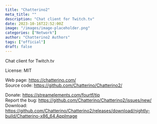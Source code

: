 ```yaml
---
title: "Chatterino2"
meta_title: ""
description: "Chat client for Twitch.tv"
date: 2023-10-16T22:52:00Z
image: "/images/image-placeholder.png"
categories: ["Network"]
author: "Chatterino2 Authors"
tags: ["official"]
draft: false
---
```


Chat client for Twitch.tv

License: MIT

Web page: https://chatterino.com/  
Source code: https://github.com/Chatterino/Chatterino2/

Donate: https://streamelements.com/fourtf/tip  
Report the bug: https://github.com/Chatterino/Chatterino2/issues/new/  
Download: https://github.com/Chatterino/Chatterino2/releases/download/nightly-build/Chatterino-x86_64.AppImage
